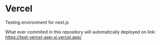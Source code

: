 # Vercel 

Testing environment for next.js


What ever commited in this repository will automatically deployed on link: https://test-vercel-app-xi.vercel.app/
